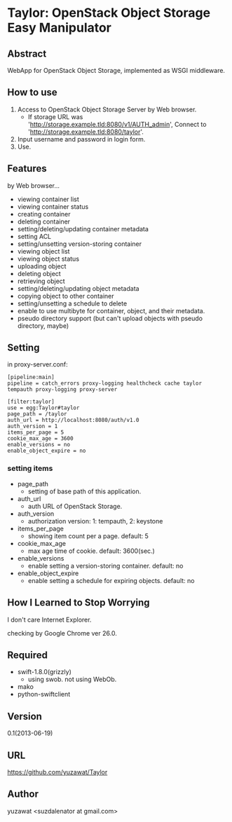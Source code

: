 # Taylor: OpenStack Object Storage Easy Manipulator

## Abstract
WebApp for OpenStack Object Storage, implemented as WSGI middleware.

## How to use
1. Access to OpenStack Object Storage Server by Web browser.
   * If storage URL was 'http://storage.example.tld:8080/v1/AUTH_admin', Connect to 'http://storage.example.tld:8080/taylor'.
2. Input username and password in login form.
3. Use.

## Features
by Web browser...
* viewing container list
* viewing container status
* creating container
* deleting container
* setting/deleting/updating container metadata
* setting ACL
* setting/unsetting version-storing container
* viewing object list
* viewing object status
* uploading object
* deleting object
* retrieving object
* setting/deleting/updating object metadata
* copying object to other container
* setting/unsetting a schedule to delete
* enable to use multibyte for container, object, and their metadata.
* pseudo directory support (but can't upload objects with pseudo directory, maybe)

## Setting
in proxy-server.conf:
```
[pipeline:main]
pipeline = catch_errors proxy-logging healthcheck cache taylor tempauth proxy-logging proxy-server

[filter:taylor]
use = egg:Taylor#taylor
page_path = /taylor
auth_url = http://localhost:8080/auth/v1.0
auth_version = 1
items_per_page = 5
cookie_max_age = 3600
enable_versions = no
enable_object_expire = no
```

### setting items
* page_path
  * setting of base path of this application.
* auth_url
  * auth URL of OpenStack Storage.
* auth_version
  * authorization version: 1: tempauth, 2: keystone
* items_per_page
  * showing item count per a page. default: 5
* cookie_max_age
  * max age time of cookie. default: 3600(sec.)
* enable_versions
  * enable setting a version-storing container. default: no
* enable_object_expire
  * enable setting a schedule for expiring objects. default: no


## How I Learned to Stop Worrying
I don't care Internet Explorer.

checking by Google Chrome ver 26.0.

## Required
* swift-1.8.0(grizzly)
  * using swob. not using WebOb.
* mako
* python-swiftclient

## Version
0.1(2013-06-19)

## URL
https://github.com/yuzawat/Taylor

## Author
yuzawat \<suzdalenator at gmail.com\>
